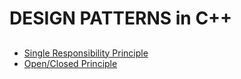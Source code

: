 # DESIGN PATTERNS in C++

## 
- [Single Responsibility Principle]([inc/readme1.md](https://github.com/ercealtun/cpp_design_patterns/blob/master/inc/SingleResponsibilityPrinciple/README.md))
- [Open/Closed Principle](github.com/ercealtun/cpp_design_patterns/blob/master/inc/OpenClosedPrinciple/README.md)

